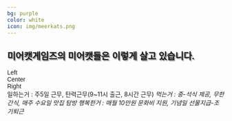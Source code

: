 ```yaml
---
bg: purple
color: white
icon: img/meerkats.png
---
```

<style>
   @import url(//fonts.googleapis.com/earlyaccess/jejugothic.css);
   .jg{
   font-family: 'Jeju Gothic', sans-serif; 
   text-shadow: 2px 2px 2px gray;
   }
   
   .sp{
   width: 33%;
   text-align:center;
   font-family: 'Jeju Gothic', sans-serif; 
   }
   
   .container_mm{
   width:100%;
   test-align:center;
   font-family: 'Jeju Gothic', sans-serif;
   }
   
   .left_mm{
   display: inline-block;
   float:left;
   width:100%;
   }
   
   .center_mm{
   display: inline-block;
   margin:0 auto;
   width:100%;
   }
   
   .right_mm{
   display: inline-block;
   float:right;
   width:100%;
   }
   
</style>

<link rel="stylesheet" href="https://use.fontawesome.com/releases/v5.2.0/css/all.css" integrity="sha384-hWVjflwFxL6sNzntih27bfxkr27PmbbK/iSvJ+a4+0owXq79v+lsFkW54bOGbiDQ" crossorigin="anonymous">

<div>
  <h2 class="jg">미어캣게임즈의 미어캣들은 이렇게 살고 있습니다.</h2>
  </div>
<div class="container_mm">
   <div clas="left_mm">
      <i class="fa fa-clock fa-4x"></i>
   </div>
   <div class="center_mm">
      <i class="fa fa-utensils fa-4x"></i>
   </div>
   <div class="right_mm">
      <i class="fa fa-grin-alt fa-4x"></i>
   </div>
 </div>
 
 <div class="container_mm">
  <div class="left_mm" class="col">Left</div>
  <div class="center_mm" class="col">Center</div>
  <div class="right_mm" class="col">Right</div>
</div>
  
   <span>일하는거 : 주5일 근무, 탄력근무(9~11시 출근, 8시간 근무)</span>
   <span><i>먹는거 : 중-석식 제공, 무한 간식, 매주 수요일 맛집 탐방</i></span>
   <span><i>행복한거 : 매월 10만원 문화비 지원, 기념일 선물지급-조기퇴근</i></span>
